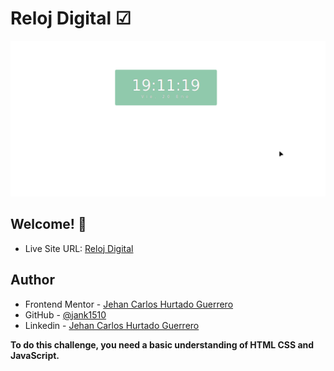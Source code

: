 

# Reloj Digital ☑ 
  
<p align='center'> 
  
  <img src="https://raw.githubusercontent.com/Jank1510/Reloj-Digital/main/design/reloj.png" alt="figma"/>

</p>

 ## Welcome! 👋 

- Live Site URL: [Reloj Digital](https://jank1510.github.io/Reloj-Digital/)
   
## Author

- Frontend Mentor - [Jehan Carlos Hurtado Guerrero](https://www.frontendmentor.io/profile/Jank1510)
- GitHub - [@jank1510](https://github.com/Jank1510)
- Linkedin - [Jehan Carlos Hurtado Guerrero](https://www.linkedin.com/in/jehan-carlos-hurtado-guerrero-b250b3201/) 

**To do this challenge, you need a basic understanding of HTML CSS and JavaScript.**
 


